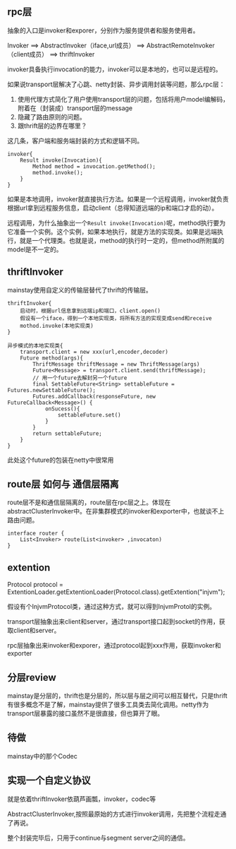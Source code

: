 ## rpc层

抽象的入口是invoker和exporer，分别作为服务提供者和服务使用者。

Invoker ==> AbstractInvoker（iface,url成员） ==> AbstractRemoteInvoker（client成员） ==> thriftInvoker

invoker具备执行invocation的能力，invoker可以是本地的，也可以是远程的。

如果说transport层解决了心跳、netty封装、异步调用封装等问题，那么rpc层：

1. 使用代理方式简化了用户使用transport层的问题，包括将用户model编解码，附着在（封装成）transport层的message
2. 隐藏了路由原则的问题。
3. 跟thrift层的边界在哪里？



这几条，客户端和服务端封装的方式和逻辑不同。

    invoker{
        Result invoke(Invocation){
            Method method = invocation.getMethod();
            method.invoke();
        }
    }

如果是本地调用，invoker就直接执行方法。如果是一个远程调用，invoker就负责根据url拿到远程服务信息，启动client（总得知道远端的ip和端口才启的动）。

远程调用，为什么抽象出一个`Result invoke(Invocation)`呢，method执行要为它准备一个实例。这个实例，如果本地执行，就是方法的实现类。如果是远端执行，就是一个代理类。也就是说，method的执行时一定的，但method所附属的model是不一定的。

## thriftInvoker

mainstay使用自定义的传输层替代了thrift的传输层。

    thriftInvoker{
        启动时，根据url信息拿到远端ip和端口，client.open()
        假设有一个iface，得到一个本地实现类，将所有方法的实现变成send和receive
        mothod.invoke(本地实现类)
    }

    异步模式的本地实现类{
        transport.client = new xxx(url,encoder,decoder)
        Future method(args){
            ThriftMessage thriftMessage = new ThriftMessage(args)
            Future<Message> = transport.client.send(thriftMessage);
            // 用一个future去解封另一个future
            final SettableFuture<String> settableFuture = Futures.newSettableFuture();
            Futures.addCallback(responseFuture, new FutureCallback<Message>() {
                onSucess(){
                    settableFuture.set()
                }
            }
            return settableFuture;
        }
    }

此处这个future的包装在netty中很常用

## route层 如何与 通信层隔离

route层不是和通信层隔离的，route层在rpc层之上。体现在abstractClusterInvoker中。在非集群模式的invoker和exporter中，也就谈不上路由问题。

    interface router {
        List<Invoker> route(List<invoker> ,invocaton)
    }

## extention

Protocol protocol = ExtentionLoader.getExtentionLoader(Protocol.class).getExtention("injvm");

假设有个InjvmProtocol类，通过这种方式，就可以得到InjvmProtol的实例。

transport层抽象出来client和server，通过transport接口起到socket的作用，获取client和server。

rpc层抽象出来invoker和exporer，通过protocol起到xxx作用，获取invoker和exporter

## 分层review

mainstay是分层的，thrift也是分层的，所以层与层之间可以相互替代，只是thrift有很多概念不是了解，mainstay提供了很多工具类去简化调用。netty作为transport层暴露的接口虽然不是很直接，但也算开了眼。

## 待做

mainstay中的那个Codec

## 实现一个自定义协议

就是依着thriftInvoker依葫芦画瓢，invoker，codec等

AbstractClusterInvoker,按照最原始的方式进行invoker调用，先把整个流程走通了再说。

整个封装完毕后，只用于continue与segment server之间的通信。